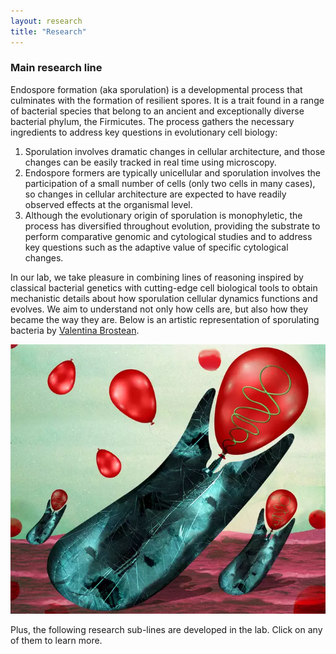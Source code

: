 ```yaml
---
layout: research
title: "Research"
---
```


### Main research line

Endospore formation (aka sporulation) is a developmental process that culminates with the formation of resilient spores. It is a trait found in a range of bacterial species that belong to an ancient and exceptionally diverse bacterial phylum, the Firmicutes. The process gathers the necessary ingredients to address key questions in evolutionary cell biology: 

1. Sporulation involves dramatic changes in cellular architecture, and those changes can be easily tracked in real time using microscopy. 
2. Endospore formers are typically unicellular and sporulation involves the participation of a small number of cells (only two cells in many cases), so changes in cellular architecture are expected to have readily observed effects at the organismal level. 
3. Although the evolutionary origin of sporulation is monophyletic, the process has diversified throughout evolution, providing the substrate to perform comparative genomic and cytological studies and to address key questions such as the adaptive value of specific cytological changes.

In our lab, we take pleasure in combining lines of reasoning inspired by classical bacterial genetics with cutting-edge cell biological tools to obtain mechanistic details about how sporulation cellular dynamics functions and evolves. We aim to understand not only how cells are, but also how they became the way they are. Below is an artistic representation of sporulating bacteria by [Valentina Brostean](https://www.valentinabrostean.com/).

![spore_rep](https://github.com/lopezgarridolab/lopezgarridolab.github.io/blob/gh-pages/assets/img/spore_rep.png)

Plus, the following research sub-lines are developed in the lab. Click on any of them to learn more.
